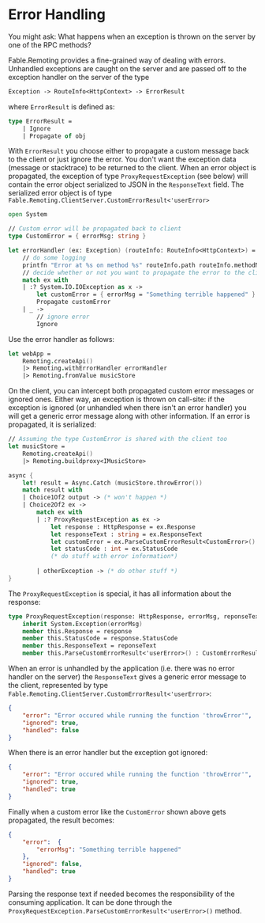 # Error Handling

You might ask: What happens when an exception is thrown on the server by one of the RPC methods? 

Fable.Remoting provides a fine-grained way of dealing with errors. Unhandled exceptions are caught on the server and are passed off to the exception handler on the server of the type 
```fs
Exception -> RouteInfo<HttpContext> -> ErrorResult
``` 
where `ErrorResult` is defined as:
```fsharp
type ErrorResult = 
    | Ignore
    | Propagate of obj
```
With `ErrorResult` you choose either to propagate a custom message back to the client or just ignore the error. You don't want the exception data (message or stacktrace) to be returned to the client. When an error object is propagated, the exception of type `ProxyRequestException` (see below) will contain the error object serialized to JSON in the `ResponseText` field. The serialized error object is of type `Fable.Remoting.ClientServer.CustomErrorResult<'userError>`
```fsharp
open System

// Custom error will be propagated back to client
type CustomError = { errorMsg: string }

let errorHandler (ex: Exception) (routeInfo: RouteInfo<HttpContext>) = 
    // do some logging
    printfn "Error at %s on method %s" routeInfo.path routeInfo.methodName
    // decide whether or not you want to propagate the error to the client
    match ex with
    | :? System.IO.IOException as x ->
        let customError = { errorMsg = "Something terrible happened" }
        Propagate customError
    | _ ->
        // ignore error
        Ignore
```
Use the error handler as follows:
```fsharp
let webApp = 
    Remoting.createApi()
    |> Remoting.withErrorHandler errorHandler
    |> Remoting.fromValue musicStore   
```
On the client, you can intercept both propagated custom error messages or ignored ones. Either way, an exception is thrown on call-site: if the exception is ignored (or unhandled when there isn't an error handler) you will get a generic error message along with other information. If an error is propagated, it is serialized:
```fsharp
// Assuming the type CustomError is shared with the client too
let musicStore = 
    Remoting.createApi()
    |> Remoting.buildproxy<IMusicStore>

async {
    let! result = Async.Catch (musicStore.throwError()) 
    match result with 
    | Choice1Of2 output -> (* won't happen *)
    | Choice2Of2 ex ->
        match ex with  
        | :? ProxyRequestException as ex -> 
            let response : HttpResponse = ex.Response 
            let responseText : string = ex.ResponseText
            let customError = ex.ParseCustomErrorResult<CustomError>()
            let statusCode : int = ex.StatusCode 
            (* do stuff with error information*) 
        
        | otherException -> (* do other stuff *)    
}
```
The `ProxyRequestException` is special, it has all information about the response:
```fsharp
type ProxyRequestException(response: HttpResponse, errorMsg, reponseText: string) = 
    inherit System.Exception(errorMsg)
    member this.Response = response 
    member this.StatusCode = response.StatusCode
    member this.ResponseText = reponseText 
    member this.ParseCustomErrorResult<'userError>() : CustomErrorResult<'userError> option = ...
```
When an error is unhandled by the application (i.e. there was no error handler on the server) the `ResponseText` gives a generic error message to the client, represented by type `Fable.Remoting.ClientServer.CustomErrorResult<'userError>`:
```json
{ 
    "error": "Error occured while running the function 'throwError'", 
    "ignored": true, 
    "handled": false 
}  
```
When there is an error handler but the exception got ignored:
```json
{ 
    "error": "Error occured while running the function 'throwError'", 
    "ignored": true, 
    "handled": true
}     
```
Finally when a custom error like the `CustomError` shown above gets propagated, the result becomes:
```json
{ 
    "error":  {
        "errorMsg": "Something terrible happened"
    },
    "ignored": false, 
    "handled": true 
}  
```
Parsing the response text if needed becomes the responsibility of the consuming application.
It can be done through the `ProxyRequestException.ParseCustomErrorResult<'userError>()` method.
